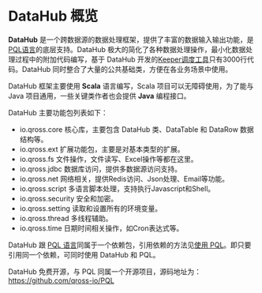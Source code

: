 # DataHub 概览

**DataHub** 是一个跨数据源的数据处理框架，提供了丰富的数据输入输出功能，是[PQL语言](/pql/overview.md)的底层支持。DataHub 极大的简化了各种数据处理操作，最小化数据处理过程中的附加代码编写，基于 DataHub 开发的[Keeper调度工具](/keeper/overview.md)只有3000行代码。DataHub 同时整合了大量的公共基础类，方便在各业务场景中使用。

DataHub 框架主要使用 **Scala** 语言编写，Scala 项目可以无障碍使用，为了能与 Java 项目通用，一些关键类作者也会提供 **Java** 编程接口。

DataHub 主要功能包列表如下：

* io.qross.core 核心库，主要包含 DataHub 类、DataTable 和 DataRow 数据结构等。
* io.qross.ext 扩展功能包，主要是对基本类型的扩展。
* io.qross.fs 文件操作，文件读写、Excel操作等都在这里。
* io.qross.jdbc 数据库访问，提供多数据源访问支持。
* io.qross.net 网络相关，提供Redis访问、Json处理、Email等功能。
* io.qross.script 多语言脚本处理，支持执行Javascript和Shell。
* io.qross.security 安全和加密。
* io.qross.setting 读取和设置所有的环境变量。
* io.qross.thread 多线程辅助。
* io.qross.time 日期时间相关操作，如Cron表达式等。


DataHub 跟 [PQL 语言](/pql/overview.md)同属于一个依赖包，引用依赖的方法见[使用 PQL](/pql/use-pql.md)。即只要引用同一个依赖，可同时使用 DataHub 和 PQL。

DataHub 免费开源，与 PQL 同属一个开源项目，源码地址为：<https://github.com/qross-io/PQL>